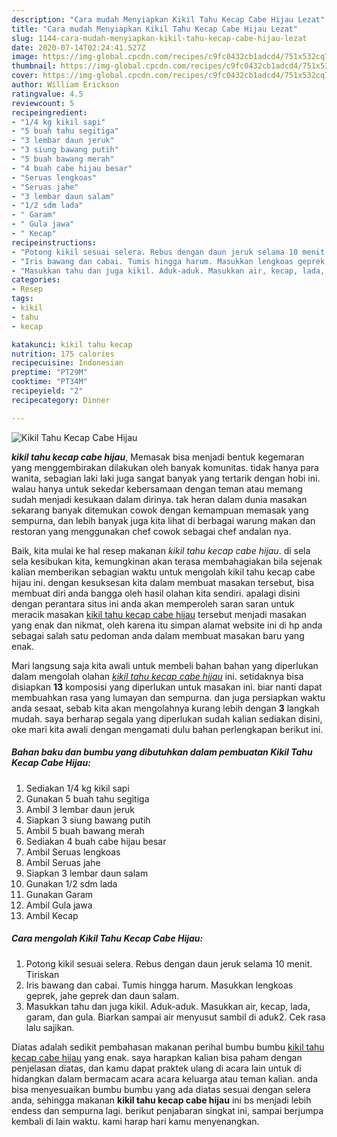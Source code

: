 ```yaml
---
description: "Cara mudah Menyiapkan Kikil Tahu Kecap Cabe Hijau Lezat"
title: "Cara mudah Menyiapkan Kikil Tahu Kecap Cabe Hijau Lezat"
slug: 1144-cara-mudah-menyiapkan-kikil-tahu-kecap-cabe-hijau-lezat
date: 2020-07-14T02:24:41.527Z
image: https://img-global.cpcdn.com/recipes/c9fc0432cb1adcd4/751x532cq70/kikil-tahu-kecap-cabe-hijau-foto-resep-utama.jpg
thumbnail: https://img-global.cpcdn.com/recipes/c9fc0432cb1adcd4/751x532cq70/kikil-tahu-kecap-cabe-hijau-foto-resep-utama.jpg
cover: https://img-global.cpcdn.com/recipes/c9fc0432cb1adcd4/751x532cq70/kikil-tahu-kecap-cabe-hijau-foto-resep-utama.jpg
author: William Erickson
ratingvalue: 4.5
reviewcount: 5
recipeingredient:
- "1/4 kg kikil sapi"
- "5 buah tahu segitiga"
- "3 lembar daun jeruk"
- "3 siung bawang putih"
- "5 buah bawang merah"
- "4 buah cabe hijau besar"
- "Seruas lengkoas"
- "Seruas jahe"
- "3 lembar daun salam"
- "1/2 sdm lada"
- " Garam"
- " Gula jawa"
- " Kecap"
recipeinstructions:
- "Potong kikil sesuai selera. Rebus dengan daun jeruk selama 10 menit. Tiriskan"
- "Iris bawang dan cabai. Tumis hingga harum. Masukkan lengkoas geprek, jahe geprek dan daun salam."
- "Masukkan tahu dan juga kikil. Aduk-aduk. Masukkan air, kecap, lada, garam, dan gula. Biarkan sampai air menyusut sambil di aduk2. Cek rasa lalu sajikan."
categories:
- Resep
tags:
- kikil
- tahu
- kecap

katakunci: kikil tahu kecap 
nutrition: 175 calories
recipecuisine: Indonesian
preptime: "PT29M"
cooktime: "PT34M"
recipeyield: "2"
recipecategory: Dinner

---
```



![Kikil Tahu Kecap Cabe Hijau](https://img-global.cpcdn.com/recipes/c9fc0432cb1adcd4/751x532cq70/kikil-tahu-kecap-cabe-hijau-foto-resep-utama.jpg)

<b><i>kikil tahu kecap cabe hijau</i></b>, Memasak bisa menjadi bentuk kegemaran yang menggembirakan dilakukan oleh banyak komunitas. tidak hanya para wanita, sebagian laki laki juga sangat banyak yang tertarik dengan hobi ini. walau hanya untuk sekedar kebersamaan dengan teman atau memang sudah menjadi kesukaan dalam dirinya. tak heran dalam dunia masakan sekarang banyak ditemukan cowok dengan kemampuan memasak yang sempurna, dan lebih banyak juga kita lihat di berbagai warung makan dan restoran yang menggunakan chef cowok sebagai chef andalan nya.



Baik, kita mulai ke hal resep makanan <i>kikil tahu kecap cabe hijau</i>. di sela sela kesibukan kita, kemungkinan akan terasa membahagiakan bila sejenak kalian memberikan sebagian waktu untuk mengolah kikil tahu kecap cabe hijau ini. dengan kesuksesan kita dalam membuat masakan tersebut, bisa membuat diri anda bangga oleh hasil olahan kita sendiri. apalagi disini dengan perantara situs ini anda akan memperoleh saran saran untuk meracik masakan <u>kikil tahu kecap cabe hijau</u> tersebut menjadi masakan yang enak dan nikmat, oleh karena itu simpan alamat website ini di hp anda sebagai salah satu pedoman anda dalam membuat masakan baru yang enak.


Mari langsung saja kita awali untuk membeli bahan bahan yang diperlukan dalam mengolah olahan <u><i>kikil tahu kecap cabe hijau</i></u> ini. setidaknya bisa disiapkan <b>13</b> komposisi yang diperlukan untuk masakan ini. biar nanti dapat membuahkan rasa yang lumayan dan sempurna. dan juga persiapkan waktu anda sesaat, sebab kita akan mengolahnya kurang lebih dengan <b>3</b> langkah mudah. saya berharap segala yang diperlukan sudah kalian sediakan disini, oke mari kita awali dengan mengamati dulu bahan perlengkapan berikut ini.

<!--inarticleads1-->

##### Bahan baku dan bumbu yang dibutuhkan dalam pembuatan Kikil Tahu Kecap Cabe Hijau:

1. Sediakan 1/4 kg kikil sapi
1. Gunakan 5 buah tahu segitiga
1. Ambil 3 lembar daun jeruk
1. Siapkan 3 siung bawang putih
1. Ambil 5 buah bawang merah
1. Sediakan 4 buah cabe hijau besar
1. Ambil Seruas lengkoas
1. Ambil Seruas jahe
1. Siapkan 3 lembar daun salam
1. Gunakan 1/2 sdm lada
1. Gunakan  Garam
1. Ambil  Gula jawa
1. Ambil  Kecap




<!--inarticleads2-->

##### Cara mengolah Kikil Tahu Kecap Cabe Hijau:

1. Potong kikil sesuai selera. Rebus dengan daun jeruk selama 10 menit. Tiriskan
1. Iris bawang dan cabai. Tumis hingga harum. Masukkan lengkoas geprek, jahe geprek dan daun salam.
1. Masukkan tahu dan juga kikil. Aduk-aduk. Masukkan air, kecap, lada, garam, dan gula. Biarkan sampai air menyusut sambil di aduk2. Cek rasa lalu sajikan.




Diatas adalah sedikit pembahasan makanan perihal bumbu bumbu <u>kikil tahu kecap cabe hijau</u> yang enak. saya harapkan kalian bisa paham dengan penjelasan diatas, dan kamu dapat praktek ulang di acara lain untuk di hidangkan dalam bermacam acara acara keluarga atau teman kalian. anda bisa menyesuaikan bumbu bumbu yang ada diatas sesuai dengan selera anda, sehingga makanan <b>kikil tahu kecap cabe hijau</b> ini bs menjadi lebih endess dan sempurna lagi. berikut penjabaran singkat ini, sampai berjumpa kembali di lain waktu. kami harap hari kamu menyenangkan.
